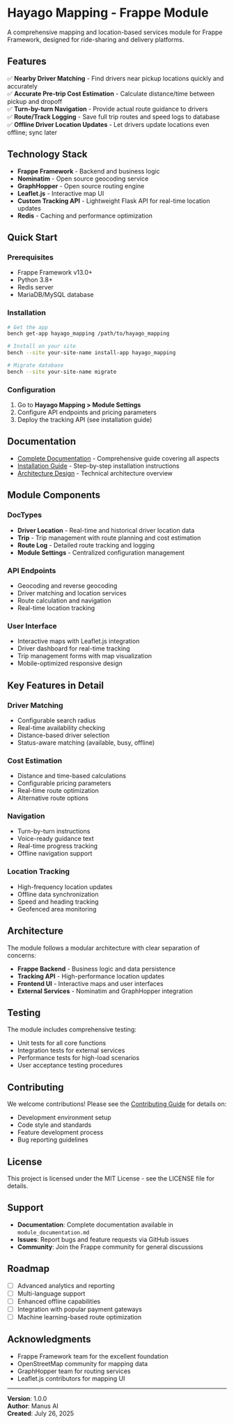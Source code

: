 # Hayago Mapping - Frappe Module

A comprehensive mapping and location-based services module for Frappe Framework, designed for ride-sharing and delivery platforms.

## Features

✅ **Nearby Driver Matching** - Find drivers near pickup locations quickly and accurately  
✅ **Accurate Pre-trip Cost Estimation** - Calculate distance/time between pickup and dropoff  
✅ **Turn-by-turn Navigation** - Provide actual route guidance to drivers  
✅ **Route/Track Logging** - Save full trip routes and speed logs to database  
✅ **Offline Driver Location Updates** - Let drivers update locations even offline; sync later  

## Technology Stack

- **Frappe Framework** - Backend and business logic
- **Nominatim** - Open source geocoding service
- **GraphHopper** - Open source routing engine
- **Leaflet.js** - Interactive map UI
- **Custom Tracking API** - Lightweight Flask API for real-time location updates
- **Redis** - Caching and performance optimization

## Quick Start

### Prerequisites

- Frappe Framework v13.0+
- Python 3.8+
- Redis server
- MariaDB/MySQL database

### Installation

```bash
# Get the app
bench get-app hayago_mapping /path/to/hayago_mapping

# Install on your site
bench --site your-site-name install-app hayago_mapping

# Migrate database
bench --site your-site-name migrate
```

### Configuration

1. Go to **Hayago Mapping > Module Settings**
2. Configure API endpoints and pricing parameters
3. Deploy the tracking API (see installation guide)

## Documentation

- [Complete Documentation](module_documentation.md) - Comprehensive guide covering all aspects
- [Installation Guide](installation_guide.md) - Step-by-step installation instructions
- [Architecture Design](architecture_design.md) - Technical architecture overview

## Module Components

### DocTypes

- **Driver Location** - Real-time and historical driver location data
- **Trip** - Trip management with route planning and cost estimation
- **Route Log** - Detailed route tracking and logging
- **Module Settings** - Centralized configuration management

### API Endpoints

- Geocoding and reverse geocoding
- Driver matching and location services
- Route calculation and navigation
- Real-time location tracking

### User Interface

- Interactive maps with Leaflet.js integration
- Driver dashboard for real-time tracking
- Trip management forms with map visualization
- Mobile-optimized responsive design

## Key Features in Detail

### Driver Matching
- Configurable search radius
- Real-time availability checking
- Distance-based driver selection
- Status-aware matching (available, busy, offline)

### Cost Estimation
- Distance and time-based calculations
- Configurable pricing parameters
- Real-time route optimization
- Alternative route options

### Navigation
- Turn-by-turn instructions
- Voice-ready guidance text
- Real-time progress tracking
- Offline navigation support

### Location Tracking
- High-frequency location updates
- Offline data synchronization
- Speed and heading tracking
- Geofenced area monitoring

## Architecture

The module follows a modular architecture with clear separation of concerns:

- **Frappe Backend** - Business logic and data persistence
- **Tracking API** - High-performance location updates
- **Frontend UI** - Interactive maps and user interfaces
- **External Services** - Nominatim and GraphHopper integration

## Testing

The module includes comprehensive testing:

- Unit tests for all core functions
- Integration tests for external services
- Performance tests for high-load scenarios
- User acceptance testing procedures

## Contributing

We welcome contributions! Please see the [Contributing Guide](module_documentation.md#contributing) for details on:

- Development environment setup
- Code style and standards
- Feature development process
- Bug reporting guidelines

## License

This project is licensed under the MIT License - see the LICENSE file for details.

## Support

- **Documentation**: Complete documentation available in `module_documentation.md`
- **Issues**: Report bugs and feature requests via GitHub issues
- **Community**: Join the Frappe community for general discussions

## Roadmap

- [ ] Advanced analytics and reporting
- [ ] Multi-language support
- [ ] Enhanced offline capabilities
- [ ] Integration with popular payment gateways
- [ ] Machine learning-based route optimization

## Acknowledgments

- Frappe Framework team for the excellent foundation
- OpenStreetMap community for mapping data
- GraphHopper team for routing services
- Leaflet.js contributors for mapping UI

---

**Version**: 1.0.0  
**Author**: Manus AI  
**Created**: July 26, 2025

